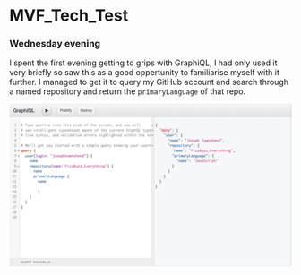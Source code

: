 # MVF_Tech_Test

### Wednesday evening

I spent the first evening getting to grips with GraphiQL, I had only used it very briefly so saw this as a good oppertunity to familiarise myself with it further. I managed to get it to query my GitHub account and search through a named repository and return the `primaryLanguage` of that repo.

![screenshot of GraphiQL query](https://github.com/josephtownshend/MVF_Tech_Test/blob/master/images/Screenshot_1.jpg)


